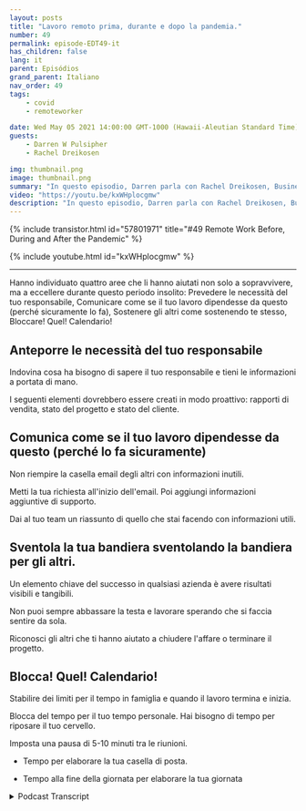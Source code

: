 ```yaml
---
layout: posts
title: "Lavoro remoto prima, durante e dopo la pandemia."
number: 49
permalink: episode-EDT49-it
has_children: false
lang: it
parent: Episódios
grand_parent: Italiano
nav_order: 49
tags:
    - covid
    - remoteworker

date: Wed May 05 2021 14:00:00 GMT-1000 (Hawaii-Aleutian Standard Time)
guests:
    - Darren W Pulsipher
    - Rachel Dreikosen

img: thumbnail.png
image: thumbnail.png
summary: "In questo episodio, Darren parla con Rachel Dreikosen, Business Development Manager del settore pubblico presso Intel, di come COVID-19 abbia influenzato il suo equilibrio tra lavoro e vita privata e del motivo per cui ha iniziato un blog per aiutare altre professioniste tecniche nel settore delle vendite."
video: "https://youtu.be/kxWHplocgmw"
description: "In questo episodio, Darren parla con Rachel Dreikosen, Business Development Manager del settore pubblico presso Intel, di come COVID-19 abbia influenzato il suo equilibrio tra lavoro e vita privata e del motivo per cui ha iniziato un blog per aiutare altre professioniste tecniche nel settore delle vendite."
---
```


<div>
{% include transistor.html id="57801971" title="#49 Remote Work Before, During and After the Pandemic" %}

{% include youtube.html id="kxWHplocgmw" %}
</div>

---

Hanno individuato quattro aree che li hanno aiutati non solo a sopravvivere, ma a eccellere durante questo periodo insolito: Prevedere le necessità del tuo responsabile, Comunicare come se il tuo lavoro dipendesse da questo (perché sicuramente lo fa), Sostenere gli altri come sostenendo te stesso, Bloccare! Quel! Calendario!

## Anteporre le necessità del tuo responsabile

Indovina cosa ha bisogno di sapere il tuo responsabile e tieni le informazioni a portata di mano.

I seguenti elementi dovrebbero essere creati in modo proattivo: rapporti di vendita, stato del progetto e stato del cliente.

## Comunica come se il tuo lavoro dipendesse da questo (perché lo fa sicuramente)

Non riempire la casella email degli altri con informazioni inutili.

Metti la tua richiesta all'inizio dell'email. Poi aggiungi informazioni aggiuntive di supporto.

Dai al tuo team un riassunto di quello che stai facendo con informazioni utili.

## Sventola la tua bandiera sventolando la bandiera per gli altri.

Un elemento chiave del successo in qualsiasi azienda è avere risultati visibili e tangibili.

Non puoi sempre abbassare la testa e lavorare sperando che si faccia sentire da sola.

Riconosci gli altri che ti hanno aiutato a chiudere l'affare o terminare il progetto.

## Blocca! Quel! Calendario!

Stabilire dei limiti per il tempo in famiglia e quando il lavoro termina e inizia.

Blocca del tempo per il tuo tempo personale. Hai bisogno di tempo per riposare il tuo cervello.

Imposta una pausa di 5-10 minuti tra le riunioni.

* Tempo per elaborare la tua casella di posta.

* Tempo alla fine della giornata per elaborare la tua giornata



<details>
<summary> Podcast Transcript </summary>

<p></p>

</details>
